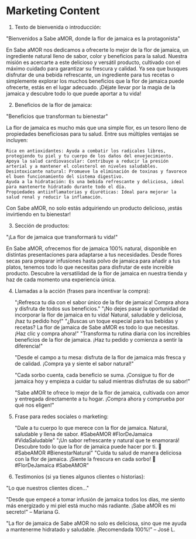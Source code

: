 # Marketing Content

1. Texto de bienvenida o introducción:

"Bienvenidos a Sabe aMOR, donde la flor de jamaica es la protagonista"

En Sabe aMOR nos dedicamos a ofrecerte lo mejor de la flor de jamaica, un ingrediente natural lleno de sabor, color y beneficios para la salud. Nuestra misión es acercarte a este delicioso y versátil producto, cultivado con el máximo cuidado para garantizar su frescura y calidad. Ya sea que busques disfrutar de una bebida refrescante, un ingrediente para tus recetas o simplemente explorar los muchos beneficios que la flor de jamaica puede ofrecerte, estás en el lugar adecuado. ¡Déjate llevar por la magia de la jamaica y descubre todo lo que puede aportar a tu vida!

2. Beneficios de la flor de jamaica:

"Beneficios que transforman tu bienestar"

La flor de jamaica es mucho más que una simple flor, es un tesoro lleno de propiedades beneficiosas para tu salud. Entre sus múltiples ventajas se incluyen:

    Rica en antioxidantes: Ayuda a combatir los radicales libres, protegiendo tu piel y tu cuerpo de los daños del envejecimiento.
    Apoya la salud cardiovascular: Contribuye a reducir la presión arterial y a mantener el colesterol en niveles saludables.
    Desintoxicante natural: Promueve la eliminación de toxinas y favorece el buen funcionamiento del sistema digestivo.
    Ayuda a la hidratación: Es una bebida refrescante y deliciosa, ideal para mantenerte hidratado durante todo el día.
    Propiedades antiinflamatorias y diuréticas: Ideal para mejorar la salud renal y reducir la inflamación.

Con Sabe aMOR, no solo estás adquiriendo un producto delicioso, ¡estás invirtiendo en tu bienestar!

3. Sección de productos:

"¡La flor de jamaica que transformará tu vida!"

En Sabe aMOR, ofrecemos flor de jamaica 100% natural, disponible en distintas presentaciones para adaptarse a tus necesidades. Desde flores secas para preparar infusiones hasta polvo de jamaica para añadir a tus platos, tenemos todo lo que necesitas para disfrutar de este increíble producto. Descubre la versatilidad de la flor de jamaica en nuestra tienda y haz de cada momento una experiencia única.

4. Llamadas a la acción (frases para incentivar la compra):

   "¡Refresca tu día con el sabor único de la flor de jamaica! Compra ahora y disfruta de todos sus beneficios."
   "¡No dejes pasar la oportunidad de incorporar la flor de jamaica en tu vida! Natural, saludable y deliciosa, ¡haz tu pedido hoy!"
   "¿Buscas un toque especial para tus bebidas y recetas? La flor de jamaica de Sabe aMOR es todo lo que necesitas. ¡Haz clic y compra ahora!"
   "Transforma tu rutina diaria con los increíbles beneficios de la flor de jamaica. ¡Haz tu pedido y comienza a sentir la diferencia!"

   "Desde el campo a tu mesa: disfruta de la flor de jamaica más fresca y de calidad. ¡Compra ya y siente el sabor natural!"

   "Cada sorbo cuenta, cada beneficio se suma. ¡Consigue tu flor de jamaica hoy y empieza a cuidar tu salud mientras disfrutas de su sabor!"

   "Sabe aMOR te ofrece lo mejor de la flor de jamaica, cultivada con amor y entregada directamente a tu hogar. ¡Compra ahora y comprueba por qué nos eligen!"

5. Frase para redes sociales o marketing:

   "Dale a tu cuerpo lo que merece con la flor de jamaica. Natural, saludable y llena de sabor. #SabeAMOR #FlorDeJamaica #VidaSaludable"
   "¡Un sabor refrescante y natural que te enamorará! Descubre todo lo que la flor de jamaica puede hacer por ti. 💐 #SabeAMOR #BienestarNatural"
   "Cuida tu salud de manera deliciosa con la flor de jamaica. ¡Siente la frescura en cada sorbo! 🌺 #FlorDeJamaica #SabeAMOR"

6. Testimonios (si ya tienes algunos clientes o historias):

"Lo que nuestros clientes dicen..."

"Desde que empecé a tomar infusión de jamaica todos los días, me siento más energizado y mi piel está mucho más radiante. ¡Sabe aMOR es mi secreto!" – Mariana G.

"La flor de jamaica de Sabe aMOR no solo es deliciosa, sino que me ayuda a mantenerme hidratado y saludable. ¡Recomendada 100%!" – José L.
